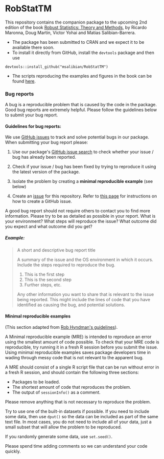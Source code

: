 # RobStatTM

This repository contains the companion package to the upcoming 2nd edition of
the book [Robust Statistics: Theory and Methods](https://wwww.wiley.com/go/maronna/robust), by Ricardo Maronna, Doug Martin, Victor Yohai and Matias Salibian-Barrera.

* The package has been submitted to CRAN and we expect it to be available there soon.
* To install it directly from GitHub, install the `devtools` package and then use
```
devtools::install_github("msalibian/RobStatTM")
```
* The scripts reproducing the examples and figures in the book can be found [here](inst/scripts).

### Bug reports

A bug is a reproducible problem that is caused by the code in the package.
Good bug reports are extremely helpful. Please follow the guidelines below to submit your
bug report.

#### Guidelines for bug reports:

We use [GitHub issues](https://guides.github.com/features/issues/) to track and solve potential bugs in our package. When submitting your bug report please:

1. Use our package's [GitHub issue search](https://github.com/msalibian/RobStatTM/issues) to check
whether your issue / bug has already been reported.

2. Check if your issue / bug has been fixed by trying to reproduce it using the latest version of the package.

3. Isolate the problem by creating a **minimal reproducible example** (see below)

4. Create an [issue](https://guides.github.com/features/issues/) for this repository. Refer to [this page](https://help.github.com/en/articles/creating-an-issue) for instructions on how to create a GitHub issue.

A good bug report should not require others to contact you to find more information. Please
try to be as detailed as possible in your report. What is your environment? What steps will
reproduce the issue? What outcome did you expect and what outcome did you get?

##### Example:

> A short and descriptive bug report title
>
> A summary of the issue and the OS environment in which it occurs.
> Include the steps required to reproduce the bug.
>
> 1. This is the first step
> 2. This is the second step
> 3. Further steps, etc.
>
> Any other information you want to share that is relevant to the issue being
> reported. This might include the lines of code that you have identified as
> causing the bug, and potential solutions.


#### Minimal reproducible examples

(This section adapted from [Rob Hyndman's guidelines](https://robjhyndman.com/hyndsight/minimal-reproducible-examples/)).

A Minimal reproducible example (MRE) is intended to reproduce an error using the smallest amount of
code possible. To check that your MRE code is reproducible, try running it in a fresh R
session before you submit the issue. Using minimal reproducible examples
saves package developers time in wading through messy code that is not
relevant to the apparent bug.

A MRE should consist of a single R script file that can be run without error in a fresh R
session, and should contain the following three sections:


  * Packages to be loaded.
  * The shortest amount of code that reproduces the problem.
  * The output of `sessionInfo()` as a comment.

Please remove anything that is not necessary to reproduce the problem.

Try to use one of the built-in datasets if possible. If you need to include
some data, then use `dput()` so
the data can be included as part of the same text file. In
most cases, you do not need to include all of
your data, just a small subset that will allow the problem to be reproduced.

If you randomly generate some data, use `set.seed()`.

Please spend time adding comments so we can understand your code quickly.
